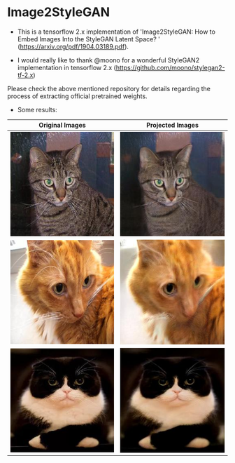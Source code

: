 # Image2StyleGAN
* This is a tensorflow 2.x implementation of 'Image2StyleGAN: How to Embed Images Into the StyleGAN Latent Space?
' (https://arxiv.org/pdf/1904.03189.pdf).

* I would really like to thank @moono for a wonderful StyleGAN2
implementation in tensorflow 2.x (https://github.com/moono/stylegan2-tf-2.x)

Please check the above mentioned repository for details regarding the process
of extracting official pretrained weights.

* Some results:


| Original Images| Projected Images|
| :---: | :---: |
| ![cat.1.jpg]| ![proj_cat.1.jpg]|
| ![cat.12523.jpg]| ![proj_cat.12523.jpg]|
| ![cat.12592.jpg]| ![proj_cat.12592.jpg]|



[cat.1.jpg]: Image2style_gen/real_cat.1.jpg
[cat.12523.jpg]: Image2style_gen/real_cat.12594.jpg
[cat.12592.jpg]: Image2style_gen/real_cat.12592.jpg
[proj_cat.1.jpg]: Image2style_gen/step_6000_cat.1.jpg
[proj_cat.12523.jpg]: Image2style_gen/step_6000_cat.12594.jpg
[proj_cat.12592.jpg]: Image2style_gen/step_6000_cat.12592.jpg